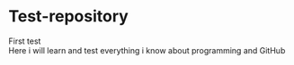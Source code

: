 # Test-repository
First test
<br>
Here i will learn and test everything i know about programming and GitHub

